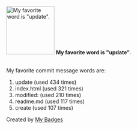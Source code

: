 <img src="https://my-badges.github.io/my-badges/favorite-word.png" alt="My favorite word is &quot;update&quot;." title="My favorite word is &quot;update&quot;." width="128">
<strong>My favorite word is &quot;update&quot;.</strong>
<br><br>

My favorite commit message words are:

1. update (used 434 times)
2. index.html (used 321 times)
3. modified: (used 210 times)
4. readme.md (used 117 times)
5. create (used 107 times)


Created by <a href="https://github.com/my-badges/my-badges">My Badges</a>